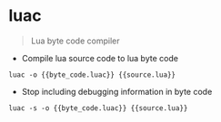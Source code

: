 # luac

> Lua byte code compiler

- Compile lua source code to lua byte code

`luac -o {{byte_code.luac}} {{source.lua}}`

- Stop including debugging information in byte code

`luac -s -o {{byte_code.luac}} {{source.lua}}`
